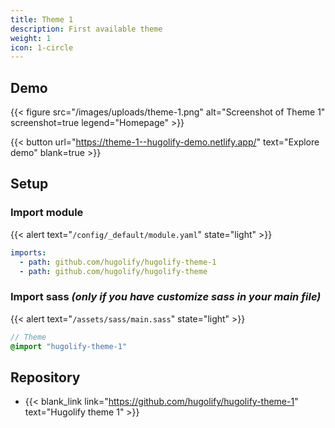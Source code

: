 ```yaml
---
title: Theme 1
description: First available theme
weight: 1
icon: 1-circle
---
```


## Demo

{{< figure src="/images/uploads/theme-1.png" alt="Screenshot of Theme 1" screenshot=true legend="Homepage" >}}

{{< button url="https://theme-1--hugolify-demo.netlify.app/" text="Explore demo" blank=true >}}

## Setup

### Import module

{{< alert text="`/config/_default/module.yaml`" state="light" >}}

```yml
imports:
  - path: github.com/hugolify/hugolify-theme-1
  - path: github.com/hugolify/hugolify-theme
```

### Import sass *(only if you have customize sass in your main file)*

{{< alert text="`/assets/sass/main.sass`" state="light" >}}

```sass
// Theme
@import "hugolify-theme-1"
```

## Repository

- {{< blank_link link="https://github.com/hugolify/hugolify-theme-1" text="Hugolify theme 1" >}}
